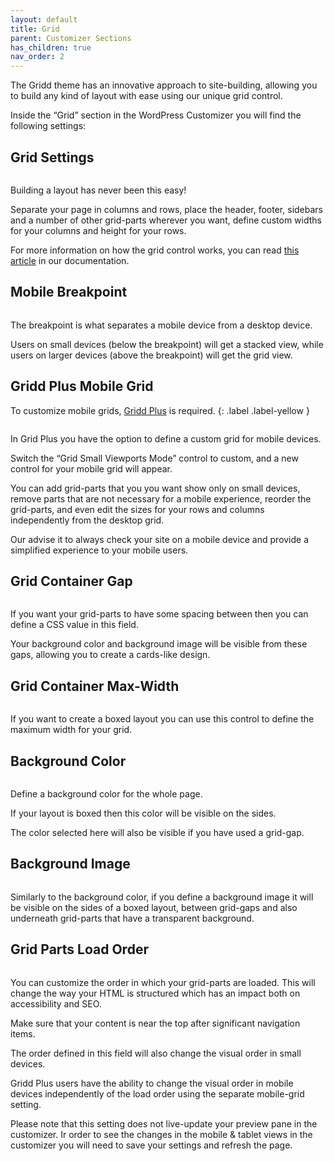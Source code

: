 ```yaml
---
layout: default
title: Grid
parent: Customizer Sections
has_children: true
nav_order: 2
---
```


The Gridd theme has an innovative approach to site-building, allowing you to build any kind of layout with ease using our unique grid control.

Inside the “Grid” section in the WordPress Customizer you will find the following settings:

## Grid Settings

<img src="https://wplemon.github.io/gridd/uploads/grid1.png" alt="" style="max-width:300px;">

Building a layout has never been this easy!

Separate your page in columns and rows, place the header, footer, sidebars and a number of other grid-parts wherever you want, define custom widths for your columns and height for your rows.

For more information on how the grid control works, you can read [this article](the-grid-control.md) in our documentation.

## Mobile Breakpoint

<img src="https://wplemon.github.io/gridd/uploads/grid2.png" alt="" style="max-width:300px;">

The breakpoint is what separates a mobile device from a desktop device.

Users on small devices (below the breakpoint) will get a stacked view, while users on larger devices (above the breakpoint) will get the grid view.

## Gridd Plus Mobile Grid

To customize mobile grids, [Gridd Plus](https://wplemon.com/gridd-plus) is required.
{: .label .label-yellow }

<img src="https://wplemon.github.io/gridd/uploads/grid3.png" alt="" style="max-width:300px;">

In Grid Plus you have the option to define a custom grid for mobile devices.

Switch the “Grid Small Viewports Mode” control to custom, and a new control for your mobile grid will appear.

You can add grid-parts that you you want show only on small devices, remove parts that are not necessary for a mobile experience, reorder the grid-parts, and even edit the sizes for your rows and columns independently from the desktop grid.

Our advise it to always check your site on a mobile device and provide a simplified experience to your mobile users.

## Grid Container Gap

<img src="https://wplemon.github.io/gridd/uploads/grid4.png" alt="" style="max-width:300px;">

If you want your grid-parts to have some spacing between then you can define a CSS value in this field.

Your background color and background image will be visible from these gaps, allowing you to create a cards-like design.

## Grid Container Max-Width

<img src="https://wplemon.github.io/gridd/uploads/grid5.png" alt="" style="max-width:300px;">

If you want to create a boxed layout you can use this control to define the maximum width for your grid.

## Background Color

<img src="https://wplemon.github.io/gridd/uploads/grid6.png" alt="" style="max-width:300px;">

Define a background color for the whole page.

If your layout is boxed then this color will be visible on the sides.

The color selected here will also be visible if you have used a grid-gap.

## Background Image

<img src="https://wplemon.github.io/gridd/uploads/grid7.png" alt="" style="max-width:300px;">

Similarly to the background color, if you define a background image it will be visible on the sides of a boxed layout, between grid-gaps and also underneath grid-parts that have a transparent background.

## Grid Parts Load Order

<img src="https://wplemon.github.io/gridd/uploads/grid8.png" alt="" style="max-width:300px;">

You can customize the order in which your grid-parts are loaded. This will change the way your HTML is structured which has an impact both on accessibility and SEO.

Make sure that your content is near the top after significant navigation items.

The order defined in this field will also change the visual order in small devices.

Gridd Plus users have the ability to change the visual order in mobile devices independently of the load order using the separate mobile-grid setting.

Please note that this setting does not live-update your preview pane in the customizer. Ir order to see the changes in the mobile & tablet views in the customizer you will need to save your settings and refresh the page.
